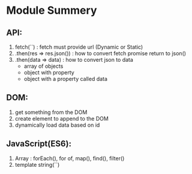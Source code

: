 # Module Summery

## API:

1. fetch(``) : fetch must provide url (Dynamic or Static)
1. .then(res => res.json()) : how to convert fetch promise return to json()
1. .then(data => data) : how to convert json to data
   - array of objects
   - object with property
   - object with a property called data

## DOM:

1. get something from the DOM
1. create element to append to the DOM
1. dynamically load data based on id

## JavaScript(ES6):

1. Array : forEach(), for of,  map(), find(), filter()
1. template string(``)